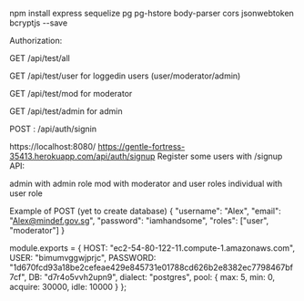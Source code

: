 npm install express sequelize pg pg-hstore body-parser cors jsonwebtoken bcryptjs --save



Authorization:

GET /api/test/all

GET /api/test/user for loggedin users (user/moderator/admin)

GET /api/test/mod for moderator

GET /api/test/admin for admin

POST : /api/auth/signin

https://localhost:8080/
https://gentle-fortress-35413.herokuapp.com/api/auth/signup
Register some users with /signup API:

admin with admin role
mod with moderator and user roles
individual with user role

Example of POST (yet to create database)
{
    "username": "Alex",
    "email": "Alex@mindef.gov.sg",
    "password": "iamhandsome",
    "roles": ["user", "moderator"]
}


module.exports = {
  HOST: "ec2-54-80-122-11.compute-1.amazonaws.com",
  USER: "bimumvggwjprjc",
  PASSWORD: "1d670fcd93a18be2cefeae429e845731e01788cd626b2e8382ec7798467bf7cf",
  DB: "d7r4o5vvh2upn9",
  dialect: "postgres",
  pool: {
    max: 5,
    min: 0,
    acquire: 30000,
    idle: 10000
  }
};
